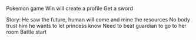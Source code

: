 Pokemon game
Win will create a profile
Get a sword

Story:
He saw the future, human will come and mine the resources
No body trust him
he wants to let princess know
Need to beat guardian to go to her room
Battle start
